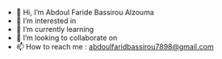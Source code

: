- 👋 Hi, I’m Abdoul Faride Bassirou Alzouma
- 👀 I’m interested in 
- 🌱 I’m currently learning 
- 💞️ I’m looking to collaborate on
- 📫 How to reach me : abdoulfaridbassirou7898@gmail.com

<!---
baafbass/baafbass is a ✨ special ✨ repository because its `README.md` (this file) appears on your GitHub profile.
You can click the Preview link to take a look at your changes.
--->
